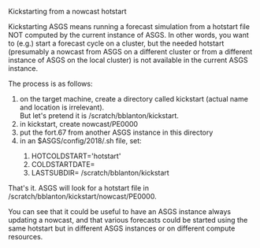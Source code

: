 Kickstarting from a nowcast hotstart

Kickstarting ASGS means running a forecast simulation from a hotstart file NOT computed by 
the current instance of ASGS.  In other words, you want to (e.g.) start a forecast cycle on 
a cluster, but the needed hotstart (presumably a nowcast from ASGS on a different cluster 
or from a different instance of ASGS on the local cluster) is not available in the current ASGS instance.  

The process is as follows: 
1. on the target machine, create a directory called kickstart (actual name and location is irrelevant).   
But let's pretend it is /scratch/bblanton/kickstart.
2. in kickstart, create nowcast/PE0000
3. put the fort.67 from another ASGS instance in this directory
4. in an $ASGS/config/2018/<ThisConfig>.sh file, set:
    1. HOTCOLDSTART='hotstart'
    2. COLDSTARTDATE=<coldstartdate of the kickstart run>
    3. LASTSUBDIR= /scratch/bblanton/kickstart

That's it.  ASGS will look for a hotstart file in  /scratch/bblanton/kickstart/nowcast/PE0000.   

You can see that it could be useful to have an ASGS instance always updating a nowcast, and that various forecasts could be started using the same hotstart but in different ASGS instances or on different compute resources. 
